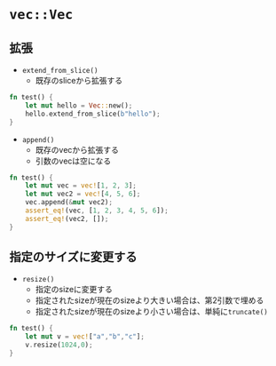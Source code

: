 # `vec::Vec`

## 拡張

* `extend_from_slice()`
  * 既存のsliceから拡張する
 
```rust
fn test() {
    let mut hello = Vec::new();
    hello.extend_from_slice(b"hello");
}
```

* `append()`
  * 既存のvecから拡張する
  * 引数のvecは空になる

```rust
fn test() {
    let mut vec = vec![1, 2, 3];
    let mut vec2 = vec![4, 5, 6];
    vec.append(&mut vec2);
    assert_eq!(vec, [1, 2, 3, 4, 5, 6]);
    assert_eq!(vec2, []);    
}
```


## 指定のサイズに変更する

* `resize()`
  * 指定のsizeに変更する
  * 指定されたsizeが現在のsizeより大きい場合は、第2引数で埋める
  * 指定されたsizeが現在のsizeより小さい場合は、単純に`truncate()`
 
```rust
fn test() {
    let mut v = vec!["a","b","c"];
    v.resize(1024,0);
}
```
